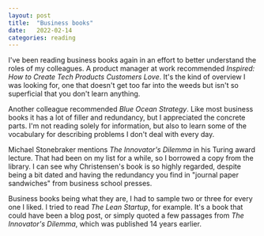 ```yaml
---
layout: post
title:  "Business books"
date:   2022-02-14
categories: reading
---
```


I've been reading business books again in an effort to better understand the roles of my colleagues. A product manager at work recommended _Inspired: How to Create Tech Products Customers Love_. It's the kind of overview I was looking for, one that doesn't get too far into the weeds but isn't so superficial that you don't learn anything.

Another colleague recommended _Blue Ocean Strategy_. Like most business books it has a lot of filler and redundancy, but I appreciated the concrete parts. I'm not reading solely for information, but also to learn some of the vocabulary for describing problems I don't deal with every day.

Michael Stonebraker mentions _The Innovator's Dilemma_ in his Turing award lecture. That had been on my list for a while, so I borrowed a copy from the library. I can see why Christensen's book is so highly regarded, despite being a bit dated and having the redundancy you find in "journal paper sandwiches" from business school presses.

Business books being what they are, I had to sample two or three for every one I liked. I tried to read _The Lean Startup_, for example. It's a book that could have been a blog post, or simply quoted a few passages from _The Innovator's Dilemma_, which was published 14 years earlier.